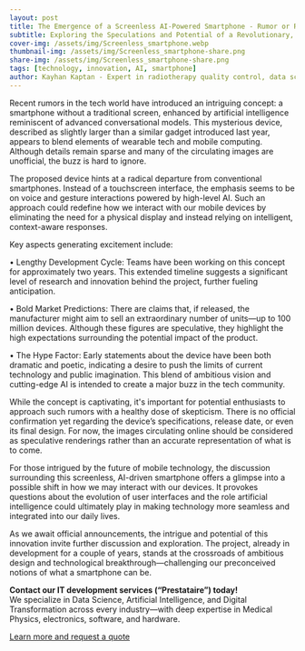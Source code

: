 ```yaml
---
layout: post
title: The Emergence of a Screenless AI-Powered Smartphone - Rumor or Reality?
subtitle: Exploring the Speculations and Potential of a Revolutionary, Wearable Device
cover-img: /assets/img/Screenless_smartphone.webp
thumbnail-img: /assets/img/Screenless_smartphone-share.png
share-img: /assets/img/Screenless_smartphone-share.png
tags: [technology, innovation, AI, smartphone]
author: Kayhan Kaptan - Expert in radiotherapy quality control, data science and automation
---
```


Recent rumors in the tech world have introduced an intriguing concept: a smartphone without a traditional screen, enhanced by artificial intelligence reminiscent of advanced conversational models. This mysterious device, described as slightly larger than a similar gadget introduced last year, appears to blend elements of wearable tech and mobile computing. Although details remain sparse and many of the circulating images are unofficial, the buzz is hard to ignore.

The proposed device hints at a radical departure from conventional smartphones. Instead of a touchscreen interface, the emphasis seems to be on voice and gesture interactions powered by high-level AI. Such an approach could redefine how we interact with our mobile devices by eliminating the need for a physical display and instead relying on intelligent, context-aware responses.

Key aspects generating excitement include:

• Lengthy Development Cycle: Teams have been working on this concept for approximately two years. This extended timeline suggests a significant level of research and innovation behind the project, further fueling anticipation.

• Bold Market Predictions: There are claims that, if released, the manufacturer might aim to sell an extraordinary number of units—up to 100 million devices. Although these figures are speculative, they highlight the high expectations surrounding the potential impact of the product.

• The Hype Factor: Early statements about the device have been both dramatic and poetic, indicating a desire to push the limits of current technology and public imagination. This blend of ambitious vision and cutting-edge AI is intended to create a major buzz in the tech community.

While the concept is captivating, it's important for potential enthusiasts to approach such rumors with a healthy dose of skepticism. There is no official confirmation yet regarding the device’s specifications, release date, or even its final design. For now, the images circulating online should be considered as speculative renderings rather than an accurate representation of what is to come.

For those intrigued by the future of mobile technology, the discussion surrounding this screenless, AI-driven smartphone offers a glimpse into a possible shift in how we may interact with our devices. It provokes questions about the evolution of user interfaces and the role artificial intelligence could ultimately play in making technology more seamless and integrated into our daily lives.

As we await official announcements, the intrigue and potential of this innovation invite further discussion and exploration. The project, already in development for a couple of years, stands at the crossroads of ambitious design and technological breakthrough—challenging our preconceived notions of what a smartphone can be.

**Contact our IT development services (“Prestataire”) today!**  
We specialize in Data Science, Artificial Intelligence, and Digital Transformation across every industry—with deep expertise in Medical Physics, electronics, software, and hardware.

[Learn more and request a quote](https://kaptandatasolutions.github.io/pricing/)  